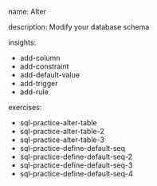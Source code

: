 name: Alter

description: Modify your database schema

insights:
  - add-column
  - add-constraint
  - add-default-value
  - add-trigger
  - add-rule

exercises:
  - sql-practice-alter-table
  - sql-practice-alter-table-2
  - sql-practice-alter-table-3
  - sql-practice-define-default-seq
  - sql-practice-define-default-seq-2
  - sql-practice-define-default-seq-3
  - sql-practice-define-default-seq-4
